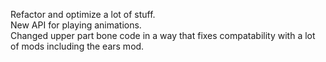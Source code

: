 Refactor and optimize a lot of stuff.  
New API for playing animations.  
Changed upper part bone code in a way that fixes compatability with a lot of mods including the ears mod.
